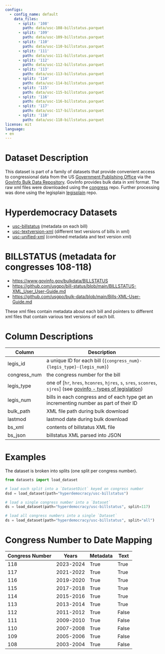 ```yaml
---
configs:
  - config_name: default
    data_files:
      - split: '108'
        path: data/usc-108-billstatus.parquet
      - split: '109'
        path: data/usc-109-billstatus.parquet
      - split: '110'
        path: data/usc-110-billstatus.parquet
      - split: '111'
        path: data/usc-111-billstatus.parquet
      - split: '112'
        path: data/usc-112-billstatus.parquet
      - split: '113'
        path: data/usc-113-billstatus.parquet
      - split: '114'
        path: data/usc-114-billstatus.parquet
      - split: '115'
        path: data/usc-115-billstatus.parquet
      - split: '116'
        path: data/usc-116-billstatus.parquet
      - split: '117'
        path: data/usc-117-billstatus.parquet
      - split: '118'
        path: data/usc-118-billstatus.parquet
license: mit
language:
- en
---
```


# Dataset Description

This dataset is part of a family of datasets that provide convenient access to
congressional data from the US [Government Publishing Office](https://www.gpo.gov/)
via the [GovInfo Bulk Data Repository](https://www.govinfo.gov/developers).
GovInfo provides bulk data in xml format.
The raw xml files were downloaded using the
[congress](https://github.com/unitedstates/congress) repo.
Further processing was done using the
legisplain [legisplain](https://github.com/galtay/legisplain) repo.

# Hyperdemocracy Datasets

* [usc-billstatus](https://huggingface.co/datasets/hyperdemocracy/usc-billstatus) (metadata on each bill)
* [usc-textversion-xml](https://huggingface.co/datasets/hyperdemocracy/usc-textversion-xml) (different text versions of bills in xml)
* [usc-unified-xml](https://huggingface.co/datasets/hyperdemocracy/usc-unified-xml) (combined metadata and text version xml)

# BILLSTATUS (metadata for congresses 108-118)

* https://www.govinfo.gov/bulkdata/BILLSTATUS
* https://github.com/usgpo/bill-status/blob/main/BILLSTATUS-XML_User_User-Guide.md
* https://github.com/usgpo/bulk-data/blob/main/Bills-XML-User-Guide.md

These xml files contain metadata about each bill and
pointers to different xml files that contain various text versions of each bill.


# Column Descriptions

  | Column | Description |
  |--------|-------------|
  | legis_id | a unique ID for each bill (`{congress_num}-{legis_type}-{legis_num}`) |
  | congress_num | the congress number for the bill |
  | legis_type | one of [`hr`, `hres`, `hconres`, `hjres`, `s`, `sres`, `sconres`, `sjres`] (see [govinfo - types of legislation](https://www.govinfo.gov/help/bills)) |
  | legis_num | bills in each congress and of each type get an incrementing number as part of their ID |
  | bulk_path | XML file path during bulk download |
  | lastmod | lastmod date during bulk download |
  | bs_xml | contents of billstatus XML file |
  | bs_json| billstatus XML parsed into JSON |


# Examples

The dataset is broken into splits (one split per congress number).

```python
from datasets import load_dataset

# load each split into a `DatasetDict` keyed on congress number
dsd = load_dataset(path="hyperdemocracy/usc-billstatus")

# load a single congress number into a `Dataset`
ds = load_dataset(path="hyperdemocracy/usc-billstatus", split=117)

# load all congress numbers into a single `Dataset`
ds = load_dataset(path="hyperdemocracy/usc-billstatus", split="all")
```


# Congress Number to Date Mapping

| Congress Number | Years | Metadata | Text |
|-----------------|-------|----------|------|
| 118             | 2023-2024 | True | True |
| 117             | 2021-2022 | True | True |
| 116             | 2019-2020 | True | True |
| 115             | 2017-2018 | True | True |
| 114             | 2015-2016 | True | True |
| 113             | 2013-2014 | True | True |
| 112             | 2011-2012 | True | False |
| 111             | 2009-2010 | True | False |
| 110             | 2007-2008 | True | False |
| 109             | 2005-2006 | True | False |
| 108             | 2003-2004 | True | False |
